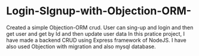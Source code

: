 # Login-SIgnup-with-Objection-ORM-
Created a simple Objection-ORM crud. User can sing-up and login and then get user and get by Id and then update user data  In this pratice project, I have made a backend CRUD using Express framework of NodeJS. I have also used Objection with migration and also mysql database.
